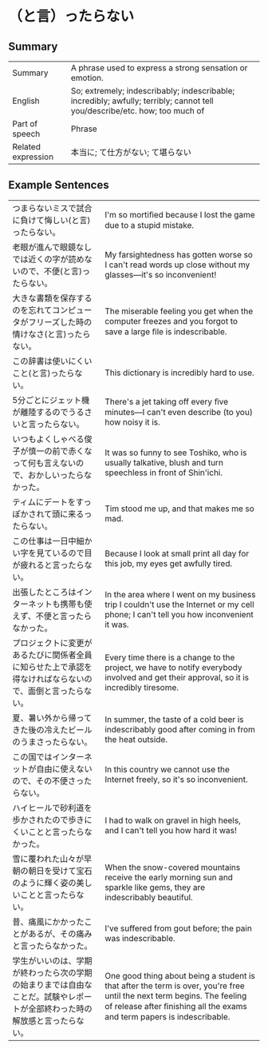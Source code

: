 # （と言）ったらない

## Summary

<table><tr>   <td>Summary</td>   <td>A phrase used to express a strong sensation or emotion.</td></tr><tr>   <td>English</td>   <td>So; extremely; indescribably; indescribable; incredibly; awfully; terribly; cannot tell you/describe/etc. how; too much of</td></tr><tr>   <td>Part of speech</td>   <td>Phrase</td></tr><tr>   <td>Related expression</td>   <td>本当に; て仕方がない; て堪らない</td></tr></table>

## Example Sentences

<table><tr>   <td>つまらないミスで試合に負けて悔しい(と言)ったらない。</td>   <td>I'm so mortiﬁed because I lost the game due to a stupid mistake.</td></tr><tr>   <td>老眼が進んで眼鏡なしでは近くの字が読めないので、不便(と言)ったらない。</td>   <td>My farsightedness has gotten worse so I can't read words up close without my glasses—it's so inconvenient!</td></tr><tr>   <td>大きな書類を保存するのを忘れてコンピュータがフリーズした時の情けなさ(と言)ったらない。</td>   <td>The miserable feeling you get when the computer freezes and you forgot to save a large ﬁle is indescribable.</td></tr><tr>   <td>この辞書は使いにくいこと(と言)ったらない。</td>   <td>This dictionary is incredibly hard to use.</td></tr><tr>   <td>5分ごとにジェット機が離陸するのでうるさいと言ったらない。</td>   <td>There's a jet taking off every ﬁve minutes—I can't even describe (to you) how noisy it is.</td></tr><tr>   <td>いつもよくしゃべる俊子が慎一の前で赤くなって何も言えないので、おかしいったらなかった。</td>   <td>It was so funny to see Toshiko, who is usually talkative, blush and turn speechless in front of Shin'ichi.</td></tr><tr>   <td>ティムにデートをすっぽかされて頭に来るったらない。</td>   <td>Tim stood me up, and that makes me so mad.</td></tr><tr>   <td>この仕事は一日中細かい字を見ているので目が疲れると言ったらない。</td>   <td>Because I look at small print all day for this job, my eyes get awfully tired.</td></tr><tr>   <td>出張したところはインターネットも携帯も使えず、不便と言ったらなかった。</td>   <td>In the area where I went on my business trip I couldn't use the Internet or my cell phone; I can't tell you how inconvenient it was.</td></tr><tr>   <td>プロジェクトに変更があるたびに関係者全員に知らせた上で承認を得なければならないので、面倒と言ったらない。</td>   <td>Every time there is a change to the project, we have to notify everybody involved and get their approval, so it is incredibly tiresome.</td></tr><tr>   <td>夏、暑い外から帰ってきた後の冷えたビールのうまさったらない。</td>   <td>In summer, the taste of a cold beer is indescribably good after coming in from the heat outside.</td></tr><tr>   <td>この国ではインターネットが自由に使えないので、その不便さったらない。</td>   <td>In this country we cannot use the Internet freely, so it's so inconvenient.</td></tr><tr>   <td>ハイヒールで砂利道を歩かされたので歩きにくいことと言ったらなかった。</td>   <td>I had to walk on gravel in high heels, and I can't tell you how hard it was!</td></tr><tr>   <td>雪に覆われた山々が早朝の朝日を受けて宝石のように輝く姿の美しいことと言ったらない。</td>   <td>When the snow-covered mountains receive the early morning sun and sparkle like gems, they are indescribably beautiful.</td></tr><tr>   <td>昔、痛風にかかったことがあるが、その痛みと言ったらなかった。</td>   <td>I've suffered from gout before; the pain was indescribable.</td></tr><tr>   <td>学生がいいのは、学期が終わったら次の学期の始まりまでは自由なことだ。試験やレポートが全部終わった時の解放感と言ったらない。</td>   <td>One good thing about being a student is that after the term is over, you're free until the next term begins. The feeling of release after ﬁnishing all the exams and term papers is indescribable.</td></tr></table>

